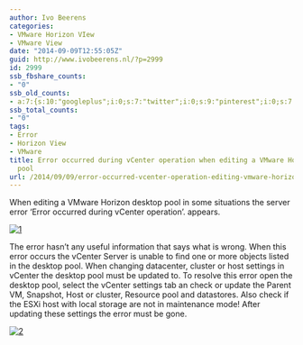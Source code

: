 ```yaml
---
author: Ivo Beerens
categories:
- VMware Horizon VIew
- VMware View
date: "2014-09-09T12:55:05Z"
guid: http://www.ivobeerens.nl/?p=2999
id: 2999
ssb_fbshare_counts:
- "0"
ssb_old_counts:
- a:7:{s:10:"googleplus";i:0;s:7:"twitter";i:0;s:9:"pinterest";i:0;s:7:"fbshare";i:0;s:8:"linkedin";i:0;s:6:"reddit";i:0;s:6:"tumblr";i:0;}
ssb_total_counts:
- "0"
tags:
- Error
- Horizon View
- VMware
title: Error occurred during vCenter operation when editing a VMware Horizon View
  pool
url: /2014/09/09/error-occurred-vcenter-operation-editing-vmware-horizon-view-pool/
---
```


When editing a VMware Horizon desktop pool in some situations the server error ‘Error occurred during vCenter operation’. appears.

[![1](http://localhost/wp-content/uploads/2014/09/1.png)](http://localhost/wp-content/uploads/2014/09/1.png)

The error hasn’t any useful information that says what is wrong. When this error occurs the vCenter Server is unable to find one or more objects listed in the desktop pool. When changing datacenter, cluster or host settings in vCenter the desktop pool must be updated to. To resolve this error open the desktop pool, select the vCenter settings tab an check or update the Parent VM, Snapshot, Host or cluster, Resource pool and datastores. Also check if the ESXi host with local storage are not in maintenance mode! After updating these settings the error must be gone.

[![2](http://localhost/wp-content/uploads/2014/09/2.png)](http://localhost/wp-content/uploads/2014/09/2.png)
